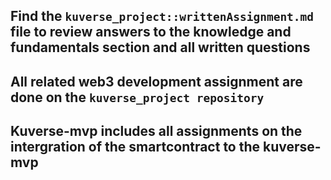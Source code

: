 ## Find the `kuverse_project::writtenAssignment.md` file to review answers to the knowledge and fundamentals section and all written questions
## All related web3 development assignment are done on the `kuverse_project repository`
## Kuverse-mvp includes all assignments on the intergration of the smartcontract to the kuverse-mvp

